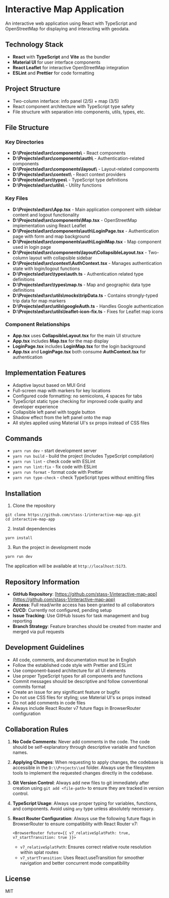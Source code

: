 # Interactive Map Application

An interactive web application using React with TypeScript and OpenStreetMap for displaying and interacting with geodata.

## Technology Stack

- **React** with **TypeScript** and **Vite** as the bundler
- **Material UI** for user interface components
- **React Leaflet** for interactive OpenStreetMap integration
- **ESLint** and **Prettier** for code formatting

## Project Structure

- Two-column interface: info panel (2/5) + map (3/5)
- React component architecture with TypeScript type safety
- File structure with separation into components, utils, types, etc.

## File Structure

### Key Directories
- **D:\\Projects\\ed\\src\\components\\** - React components
- **D:\\Projects\\ed\\src\\components\\auth\\** - Authentication-related components
- **D:\\Projects\\ed\\src\\components\\layout\\** - Layout-related components
- **D:\\Projects\\ed\\src\\context\\** - React context providers
- **D:\\Projects\\ed\\src\\types\\** - TypeScript type definitions
- **D:\\Projects\\ed\\src\\utils\\** - Utility functions

### Key Files
- **D:\\Projects\\ed\\src\\App.tsx** - Main application component with sidebar content and logout functionality
- **D:\\Projects\\ed\\src\\components\\Map.tsx** - OpenStreetMap implementation using React Leaflet
- **D:\\Projects\\ed\\src\\components\\auth\\LoginPage.tsx** - Authentication page with form and map background
- **D:\\Projects\\ed\\src\\components\\auth\\LoginMap.tsx** - Map component used in login page
- **D:\\Projects\\ed\\src\\components\\layout\\CollapsibleLayout.tsx** - Two-column layout with collapsible sidebar
- **D:\\Projects\\ed\\src\\context\\AuthContext.tsx** - Manages authentication state with login/logout functions
- **D:\\Projects\\ed\\src\\types\\auth.ts** - Authentication related type definitions
- **D:\\Projects\\ed\\src\\types\\map.ts** - Map and geographic data type definitions
- **D:\\Projects\\ed\\src\\utils\\mocks\\tripData.ts** - Contains strongly-typed trip data for map markers
- **D:\\Projects\\ed\\src\\utils\\googleAuth.ts** - Handles Google authentication
- **D:\\Projects\\ed\\src\\utils\\leaflet-icon-fix.ts** - Fixes for Leaflet map icons

### Component Relationships
- **App.tsx** uses **CollapsibleLayout.tsx** for the main UI structure
- **App.tsx** includes **Map.tsx** for the map display
- **LoginPage.tsx** includes **LoginMap.tsx** for the login background
- **App.tsx** and **LoginPage.tsx** both consume **AuthContext.tsx** for authentication

## Implementation Features

- Adaptive layout based on MUI Grid
- Full-screen map with markers for key locations
- Configured code formatting: no semicolons, 4 spaces for tabs
- TypeScript static type checking for improved code quality and developer experience
- Collapsible left panel with toggle button
- Shadow effect from the left panel onto the map
- All styles applied using Material UI's sx props instead of CSS files

## Commands

- `yarn run dev` - start development server
- `yarn run build` - build the project (includes TypeScript compilation)
- `yarn run lint` - check code with ESLint
- `yarn run lint:fix` - fix code with ESLint
- `yarn run format` - format code with Prettier
- `yarn run type-check` - check TypeScript types without emitting files

## Installation

1. Clone the repository
```
git clone https://github.com/stass-1/interactive-map-app.git
cd interactive-map-app
```

2. Install dependencies
```
yarn install
```

3. Run the project in development mode
```
yarn run dev
```

The application will be available at `http://localhost:5173`.

## Repository Information

- **GitHub Repository**: [https://github.com/stass-1/interactive-map-app](https://github.com/stass-1/interactive-map-app)
- **Access**: Full read/write access has been granted to all collaborators
- **CI/CD**: Currently not configured, pending setup
- **Issue Tracking**: Use GitHub Issues for task management and bug reporting
- **Branch Strategy**: Feature branches should be created from master and merged via pull requests

## Development Guidelines

- All code, comments, and documentation must be in English
- Follow the established code style with Prettier and ESLint
- Use component-based architecture for all UI elements
- Use proper TypeScript types for all components and functions
- Commit messages should be descriptive and follow conventional commits format
- Create an issue for any significant feature or bugfix
- Do not use CSS files for styling; use Material UI's sx props instead
- Do not add comments in code files
- Always include React Router v7 future flags in BrowserRouter configuration

## Collaboration Rules

1. **No Code Comments**: Never add comments in the code. The code should be self-explanatory through descriptive variable and function names.

2. **Applying Changes**: When requesting to apply changes, the codebase is accessible in the `D:\\Projects\\ed` folder. Always use the filesystem tools to implement the requested changes directly in the codebase.

3. **Git Version Control**: Always add new files to git immediately after creation using `git add <file-path>` to ensure they are tracked in version control.

4. **TypeScript Usage**: Always use proper typing for variables, functions, and components. Avoid using `any` type unless absolutely necessary.

5. **React Router Configuration**: Always use the following future flags in BrowserRouter to ensure compatibility with React Router v7:
   ```tsx
   <BrowserRouter future={{ v7_relativeSplatPath: true, v7_startTransition: true }}>
   ```
   - `v7_relativeSplatPath`: Ensures correct relative route resolution within splat routes
   - `v7_startTransition`: Uses React.useTransition for smoother navigation and better concurrent mode compatibility

## License

MIT